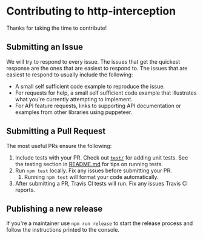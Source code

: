 # Contributing to http-interception

Thanks for taking the time to contribute!

## Submitting an Issue

We will try to respond to every issue. The issues that get the
quickest response are the ones that are easiest to respond to. The
issues that are easiest to respond to usually include the
following:

* A small self sufficient code example to reproduce the issue.
* For requests for help, a small self sufficient code example that
  illustrates what you're currently attempting to implement.
* For API feature requests, links to supporting API documentation or
  examples from other libraries using puppeteer.

## Submitting a Pull Request

The most useful PRs ensure the following:

1. Include tests with your PR. Check out [`test/`](test) for adding
unit tests. See the testing section in
[README.md](README.md#testing) for
tips on running tests.
1. Run `npm test` locally. Fix any issues before submitting your PR.
    1. Running `npm test` will format your code automatically.
1. After submitting a PR, Travis CI tests will run. Fix any issues
Travis CI reports.

## Publishing a new release

If you're a maintainer use `npm run release` to start the release
process and follow the instructions printed to the console.
